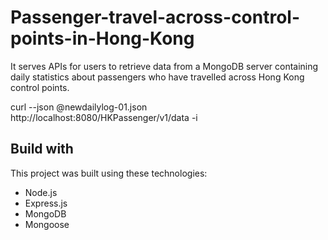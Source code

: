 # Passenger-travel-across-control-points-in-Hong-Kong

It serves APIs for users to retrieve data from a MongoDB server containing daily statistics about passengers who have travelled across Hong Kong control points.

curl --json @newdailylog-01.json http://localhost:8080/HKPassenger/v1/data -i

## Build with
This project was built using these technologies:
- Node.js
- Express.js
- MongoDB
- Mongoose
